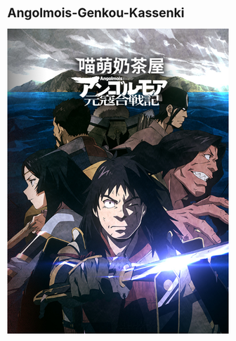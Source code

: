 # Angolmois-Genkou-Kassenki

![Poster](https://github.com/Nekomoekissaten-SUB/Angolmois-Genkou-Kassenki/blob/master/poster.jpg)
